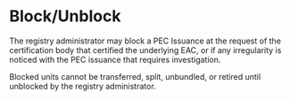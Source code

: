 # Block/Unblock

The registry administrator may block a PEC Issuance at the request of the certification body that certified the underlying EAC, or if any irregularity is noticed with the PEC issuance that requires investigation.

Blocked units cannot be transferred, split, unbundled, or retired until unblocked by the registry administrator.
